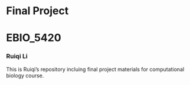 # Final Project
# EBIO_5420
### Ruiqi Li
This is Ruiqi’s repository incluing final project materials for computational biology course. 




